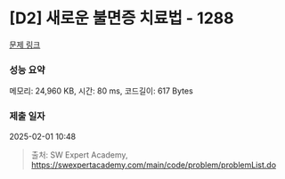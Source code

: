 # [D2] 새로운 불면증 치료법 - 1288 

[문제 링크](https://swexpertacademy.com/main/code/problem/problemDetail.do?contestProbId=AV18_yw6I9MCFAZN) 

### 성능 요약

메모리: 24,960 KB, 시간: 80 ms, 코드길이: 617 Bytes

### 제출 일자

2025-02-01 10:48



> 출처: SW Expert Academy, https://swexpertacademy.com/main/code/problem/problemList.do